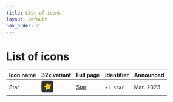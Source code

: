 ```yaml
---
title: List of icons
layout: default
nav_order: 2
---
```


# List of icons

| Icon name | 32x variant | Full page | Identifier | Announced | 
| :--- | :--- | :--- | :--- | :--- |
| Star | ![ki_star-32x](/icons/star/ki_star-32.png) | [Star](/all-icons/star) | `ki_star` | Mar. 2023 |
